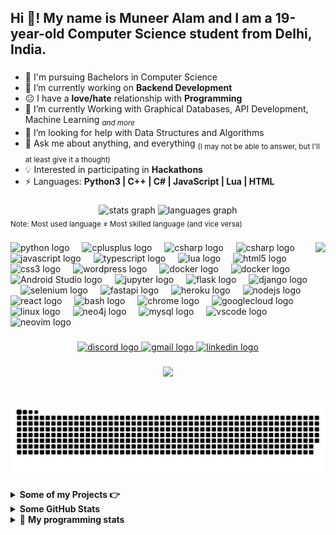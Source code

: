 <h2 align="left">Hi 👋! My name is Muneer Alam and I am a 19-year-old Computer Science student from Delhi, India. </h2>

###

- 🏫 I'm pursuing Bachelors in Computer Science
- 🔭 I’m currently working on  **Backend Development**
- 😐 I have a **love/hate** relationship with **Programming**
- 🌱 I’m currently Working with Graphical Databases, API Development, Machine Learning <sub><i>and more</i></sub>
- 🤔 I’m looking for help with Data Structures and Algorithms
- 💬 Ask me about anything, and everything <sub>(I may not be able to answer, but I'll at least give it a thought)</sub>
- 💡 Interested in participating in **Hackathons**
- ⚡ Languages: **Python3 | C++ | C# | JavaScript | Lua | HTML**

###

<div align="center">
  <img src="https://github-readme-stats.vercel.app/api?username=muneer320&hide_title=false&hide_rank=true&show_icons=true&include_all_commits=true&count_private=true&disable_animations=false&theme=dracula&locale=en&hide_border=false" height="150" alt="stats graph"  />
  <img src="https://github-readme-stats.vercel.app/api/top-langs?username=muneer320&locale=en&hide_title=false&layout=compact&card_width=320&langs_count=5&theme=dracula&hide_border=false" height="150" alt="languages graph"  />
</div>
<sub>Note: Most used language ≠ Most skilled language (and vice versa)</sub>

###

<img align="right" height="150" src="https://c.tenor.com/p7IgwS17V0sAAAAC/rtj-rick-and-morty.gif"/>

###

<div align="left">
  
  <img src="https://cdn.jsdelivr.net/gh/devicons/devicon/icons/python/python-original.svg" height="30" alt="python logo"  />
  <img width="12" />
  <img src="https://cdn.jsdelivr.net/gh/devicons/devicon/icons/cplusplus/cplusplus-original.svg" height="30" alt="cplusplus logo"  />
  <img width="12" />
  <img src="https://cdn.jsdelivr.net/gh/devicons/devicon/icons/csharp/csharp-original.svg" height="30" alt="csharp logo"  />
  <img width="12" />
  <img src="https://cdn.jsdelivr.net/gh/devicons/devicon/icons/java/java-original.svg" height="30" alt="csharp logo"  />
  <img width="12" />
  <img src="https://cdn.jsdelivr.net/gh/devicons/devicon/icons/javascript/javascript-original.svg" height="30" alt="javascript logo"  />
  <img width="12" />
  <img src="https://cdn.jsdelivr.net/gh/devicons/devicon/icons/typescript/typescript-original.svg" height="30" alt="typescript logo"  />
  <img width="12" />
  <img src="https://cdn.jsdelivr.net/gh/devicons/devicon/icons/lua/lua-original.svg" height="30" alt="lua logo"  />
  <img width="12" />

  <img src="https://cdn.jsdelivr.net/gh/devicons/devicon/icons/html5/html5-original.svg" height="30" alt="html5 logo"  />
  <img width="12" />
  <img src="https://cdn.jsdelivr.net/gh/devicons/devicon/icons/css3/css3-original.svg" height="30" alt="css3 logo"  />
  <img width="12" />
  <img src="https://cdn.jsdelivr.net/gh/devicons/devicon/icons/wordpress/wordpress-plain.svg" height="30" alt="wordpress logo"  />
  <img width="12" />
  
  <img src="https://cdn.jsdelivr.net/gh/devicons/devicon/icons/firebase/firebase-original.svg" height="30" alt="docker logo"  />
  <img width="12" />
  <img src="https://cdn.jsdelivr.net/gh/devicons/devicon/icons/docker/docker-original.svg" height="30" alt="docker logo"  />
  <img width="12" />
  <img src="https://cdn.jsdelivr.net/gh/devicons/devicon/icons/androidstudio/androidstudio-original.svg" height="30" alt="Android Studio logo"  />
  <img width="12" />          
  <img src="https://cdn.jsdelivr.net/gh/devicons/devicon/icons/jupyter/jupyter-original.svg" height="30" alt="jupyter logo"  />
  <img width="12" />
  <img src="https://cdn.jsdelivr.net/gh/devicons/devicon/icons/flask/flask-original.svg" height="30" alt="flask logo"  />
  <img width="12" />
  <img src="https://cdn.jsdelivr.net/gh/devicons/devicon/icons/django/django-plain.svg" height="30" alt="django logo"  />
  <img width="12" />
  <img src="https://cdn.jsdelivr.net/gh/devicons/devicon/icons/selenium/selenium-original.svg" height="30" alt="selenium logo"  />
  <img width="12" />
  <img src="https://cdn.jsdelivr.net/gh/devicons/devicon/icons/fastapi/fastapi-original.svg" height="30" alt="fastapi logo"  />
  <img width="12" />
  <img src="https://cdn.jsdelivr.net/gh/devicons/devicon/icons/heroku/heroku-original.svg" height="30" alt="heroku logo"  />
  <img width="12" />
  <img src="https://cdn.jsdelivr.net/gh/devicons/devicon/icons/nodejs/nodejs-original.svg" height="30" alt="nodejs logo"  />
  <img width="12" />
  <img src="https://cdn.jsdelivr.net/gh/devicons/devicon/icons/react/react-original.svg" height="30" alt="react logo"  />
  <img width="12" />
  <img src="https://cdn.jsdelivr.net/gh/devicons/devicon/icons/bash/bash-original.svg" height="30" alt="bash logo"  />
  <img width="12" />
  <img src="https://cdn.jsdelivr.net/gh/devicons/devicon/icons/chrome/chrome-original.svg" height="30" alt="chrome logo"  />
  <img width="12" />
  <img src="https://cdn.jsdelivr.net/gh/devicons/devicon/icons/googlecloud/googlecloud-original.svg" height="30" alt="googlecloud logo"  />
  <img width="12" />
  <img src="https://cdn.jsdelivr.net/gh/devicons/devicon/icons/linux/linux-original.svg" height="30" alt="linux logo"  />
  <img width="12" />
  <img src="https://cdn.jsdelivr.net/gh/devicons/devicon/icons/neo4j/neo4j-original.svg" height="30" alt="neo4j logo"  />
  <img width="12" />
  <img src="https://cdn.jsdelivr.net/gh/devicons/devicon/icons/mysql/mysql-original.svg" height="30" alt="mysql logo"  />
  <img width="12" />

  <img src="https://cdn.jsdelivr.net/gh/devicons/devicon/icons/vscode/vscode-original.svg" height="30" alt="vscode logo"  />
  <img width="12" />
  <img src="https://cdn.jsdelivr.net/gh/devicons/devicon/icons/neovim/neovim-original.svg" height="30" alt="neovim logo"  />
  <img width="12" />
</div>

###

<div align="center">
  <a target="_blank" href="https://discord.gg/kCbur9vZ">
    <img src="https://img.shields.io/static/v1?message=Discord&logo=discord&label=&color=7289DA&logoColor=white&labelColor=&style=for-the-badge" height="35" alt="discord logo"  /> </a>
  <a target="_blank" href="mailto:muneer.alam320@gmail.com">
    <img src="https://img.shields.io/static/v1?message=Gmail&logo=gmail&label=&color=D14836&logoColor=white&labelColor=&style=for-the-badge" height="35" alt="gmail logo"  /> </a>
  <a target="_blank" href="https://linkedin.com/in/muneer320">
    <img src="https://img.shields.io/static/v1?message=LinkedIn&logo=linkedin&label=&color=0077B5&logoColor=white&labelColor=&style=for-the-badge" height="35" alt="linkedin logo"  /> </a>
</div>

###

<div align="center">
  <img src="https://profile-counter.glitch.me/muneer320/count.svg?"  />
</div>

###

<br clear="both">


<picture>
  <source media="(prefers-color-scheme: dark)" srcset="https://raw.githubusercontent.com/Muneer320/muneer320/refs/heads/output/github-snake-dark.svg" />
  <source media="(prefers-color-scheme: light)" srcset="https://raw.githubusercontent.com/Muneer320/muneer320/refs/heads/output/github-snake.svg"  />
  <img alt="github-snake" src="https://raw.githubusercontent.com/Muneer320/muneer320/refs/heads/output/github-snake.svg" />
</picture>

###

<!-- start project section -->
<details>
<summary><b> Some of my Projects 👉 </b></summary>
<table>
  <thead>
    <tr>
      <th>Project Name</th>
      <th>Skills used</th>
      <th>Description</th>
    </tr>
  </thead>
  <tbody>
    <tr>
      <td><a target="_blank" href='https://github.com/Muneer320/BOOP'>BOOP</a></td>
      <td>Python</td>
      <td>Generate a complete word search <b>book</b> in a single click.</td>
    </tr>
    <tr>
      <td><a target="_blank" href='https://github.com/Muneer320/LEAP'>LEAP</a></td>
      <td>Python</td>
      <td>Generate a complete <b>sudoku book</b> but with a twist, you can only solve a puzzle if you have already solved the previous one!</td>
    </tr>
    <tr>
      <td><a target="_blank" href='https://github.com/Muneer320/Flask-Download-It'>Download-It</a></td>
      <td>Python, Flask</td>
      <td>Online video downloader built with Python's Flask</td>
    </tr>
    <tr>
      <td><a target="_blank" href='https://github.com/Muneer320/FunChat'>FunChat</a></td>
      <td>HTML, Javascript, Firebase</td>
      <td>A simple web-based chat application with firebase-db (made it when I was first learning about databases, it has no concept of privacy, data protection or sanitization etc)</td>
    </tr>
    <tr>
      <td><a target="_blank" href='https://github.com/Muneer320/Abstracta2.0'>Abstracta</a></td>
      <td>Python, Numpy</td>
      <td>Recreate any image using primitive shapes like circles or triangles.</td>
    </tr>
    <tr>
      <td><a target="_blank" href='https://github.com/Muneer320/Chess'>Chess Programs</a></td>
      <td>Python, Tkinter</td>
      <td>A basic tkinter GUI for a game of chess against a human or my implimentation of a basic bot. Also there are other things, like playing only with algebraic notation for learning it and more.</td>
    </tr>
    <tr>
      <td><a target="_blank" href='https://muneer320.github.io/Blogg/'>Blog Site</a></td>
      <td>Html, CSS, Javascript</td>
      <td>Basic Glassmorphic blogging site. (Nothing too fancy, just from the time I learned about glassmorphic designs and wanted to make something myself)</td>
    </tr>
    <tr>
      <td><a target="_blank" href='https://github.com/Muneer320/sort-image'>Sort Image</a></td>
      <td>Python, Pillow</td>
      <td>Shows various sorting Algorithms visually, by taking an image, breaking it down into smaller fragments and sorting it according to the requested sorting algorithm.</td>
    </tr>
  </tbody>
</table>
</details>
<!-- end project section -->

<!-- start statics fun section -->
<details>
<summary><b> Some GitHub Stats </b></summary>
<div align="center">
  <img src="https://github-readme-stats.vercel.app/api?username=muneer320&hide_title=false&hide_rank=true&show_icons=true&include_all_commits=true&count_private=true&disable_animations=false&theme=dracula&locale=en&hide_border=false" height="150" alt="stats graph"  />
  <img src="https://github-readme-stats.vercel.app/api/top-langs?username=muneer320&locale=en&hide_title=false&layout=compact&card_width=320&langs_count=5&theme=dracula&hide_border=false" height="150" alt="languages graph"  />

  [![trophy](https://github-profile-trophy.vercel.app/?username=muneer320&theme=dracula&column=5)](https://github.com/muneer320/)

  ![](https://github-readme-streak-stats.herokuapp.com/?user=muneer320&theme=dracula)

  ![](https://github-profile-summary-cards.vercel.app/api/cards/profile-details?username=muneer320&theme=dracula)

  ![](https://github-profile-summary-cards.vercel.app/api/cards/repos-per-language?username=muneer320&theme=dracula)
  
  ![](https://github-profile-summary-cards.vercel.app/api/cards/most-commit-language?username=muneer320&theme=dracula)

</div>
</details>
<!-- end statics fun section -->

<!-- start programming stats -->
<details> 
 <summary>🤖 <b>My programming stats</b> </summary>
<br>

<!--START_SECTION:waka-->
![Lines of code](https://img.shields.io/badge/From%20Hello%20World%20I%27ve%20Written-2.0%20million%20lines%20of%20code-blue)

**🐱 My GitHub Data** 

> 📦 496.3 kB Used in GitHub's Storage 
 > 
> 🏆 380 Contributions in the Year 2025
 > 
> 💼 Opted to Hire
 > 
> 📜 98 Public Repositories 
 > 
> 🔑 12 Private Repositories 
 > 
**I'm a Night 🦉** 

```text
🌞 Morning                88 commits          █░░░░░░░░░░░░░░░░░░░░░░░░   05.80 % 
🌆 Daytime                206 commits         ███░░░░░░░░░░░░░░░░░░░░░░   13.59 % 
🌃 Evening                247 commits         ████░░░░░░░░░░░░░░░░░░░░░   16.29 % 
🌙 Night                  975 commits         ████████████████░░░░░░░░░   64.31 % 
```
📅 **I'm Most Productive on Monday** 

```text
Monday                   803 commits         █████████████░░░░░░░░░░░░   52.97 % 
Tuesday                  142 commits         ██░░░░░░░░░░░░░░░░░░░░░░░   09.37 % 
Wednesday                139 commits         ██░░░░░░░░░░░░░░░░░░░░░░░   09.17 % 
Thursday                 114 commits         ██░░░░░░░░░░░░░░░░░░░░░░░   07.52 % 
Friday                   96 commits          ██░░░░░░░░░░░░░░░░░░░░░░░   06.33 % 
Saturday                 84 commits          █░░░░░░░░░░░░░░░░░░░░░░░░   05.54 % 
Sunday                   138 commits         ██░░░░░░░░░░░░░░░░░░░░░░░   09.10 % 
```


📊 **This Week I Spent My Time On** 

```text
💬 Programming Languages: 
Other                    9 hrs 15 mins       ████████████████████████░   96.50 % 
C++                      17 mins             █░░░░░░░░░░░░░░░░░░░░░░░░   03.02 % 
JSON                     2 mins              ░░░░░░░░░░░░░░░░░░░░░░░░░   00.49 % 

💻 Operating System: 
Windows                  7 hrs 52 mins       █████████████████████░░░░   82.22 % 
Linux                    1 hr 42 mins        ████░░░░░░░░░░░░░░░░░░░░░   17.78 % 
```

**I Mostly Code in Python** 

```text
Python                   59 repos            █████████████░░░░░░░░░░░░   53.15 % 
JavaScript               27 repos            ██████░░░░░░░░░░░░░░░░░░░   24.32 % 
CSS                      9 repos             ██░░░░░░░░░░░░░░░░░░░░░░░   08.11 % 
TypeScript               2 repos             ░░░░░░░░░░░░░░░░░░░░░░░░░   01.80 % 
C++                      2 repos             ░░░░░░░░░░░░░░░░░░░░░░░░░   01.80 % 
```




 Last Updated on 02/10/2025 18:46:14 UTC
<!--END_SECTION:waka-->

</details>
